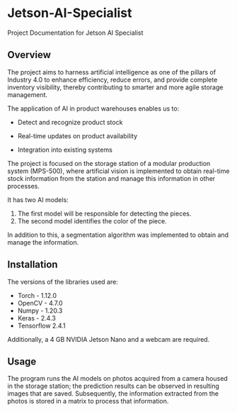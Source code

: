 # Jetson-AI-Specialist

Project Documentation for Jetson AI Specialist

## Overview

The project aims to harness artificial intelligence as one of the pillars of Industry 4.0 to enhance efficiency, reduce errors, and provide complete inventory visibility, thereby contributing to smarter and more agile storage management.

The application of AI in product warehouses enables us to:

* Detect and recognize product stock

* Real-time updates on product availability

* Integration into existing systems

The project is focused on the storage station of a modular production system (MPS-500), where artificial vision is implemented to obtain real-time stock information from the station and manage this information in other processes.

It has two AI models:

1. The first model will be responsible for detecting the pieces.
2. The second model identifies the color of the piece.

In addition to this, a segmentation algorithm was implemented to obtain and manage the information.
## Installation
The versions of the libraries used are:
* Torch - 1.12.0
* OpenCV - 4.7.0
* Numpy - 1.20.3
* Keras - 2.4.3
* Tensorflow 2.4.1

Additionally, a 4 GB NVIDIA Jetson Nano and a webcam are required.

## Usage

The program runs the AI models on photos acquired from a camera housed in the storage station; the prediction results can be observed in resulting images that are saved. 
Subsequently, the information extracted from the photos is stored in a matrix to process that information.








